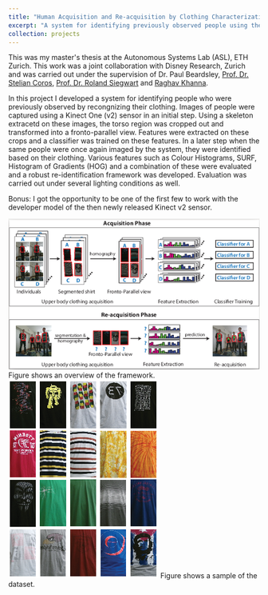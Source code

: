 ```yaml
---
title: "Human Acquisition and Re-acquisition by Clothing Characterization"
excerpt: "A system for identifying previously observed people using their clothing.<br/> <img src='/images/ms_framework.png'>"
collection: projects
---
```


This was my master's thesis at the Autonomous Systems Lab (ASL), ETH Zurich. This work was a joint collaboration with Disney Research, Zurich and was carried out under the supervision of Dr. Paul Beardsley, [Prof. Dr. Stelian Coros](http://crl.ethz.ch/coros.html), [Prof. Dr. Roland Siegwart](http://www.asl.ethz.ch/the-lab/people/person-detail.Mjk5ODE=.TGlzdC8yMDI4LDEyMDExMzk5Mjg=.html) and [Raghav Khanna](https://raghavkhanna.github.io/).  

In this project I developed a system for identifying people who were previously observed by recongnizing their clothing. Images of people were captured using a Kinect One (v2) sensor in an initial step. Using a skeleton extracetd on these images, the torso region was cropped out and transformed into a fronto-parallel view. Features were extracted on these crops and a classifier was trained on these features. In a later step when the same people were once again imaged by the system, they were identified based on their clothing. Various features such as Colour Histograms, SURF, Histogram of Gradients (HOG) and a combination of these were evaluated and a robust re-identification framework was developed. Evaluation was carried out under several lighting conditions as well.

Bonus: I got the opportunity to be one of the first few to work with the developer model of the then newly released Kinect v2 sensor.

<img src='/images/ms_framework.png'>  
Figure shows an overview of the framework.  

<img src='/images/ms_dataset.png'>  
Figure shows a sample of the dataset.